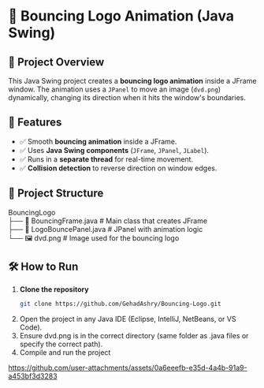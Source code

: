 # 🎾 Bouncing Logo Animation (Java Swing)  

## 📌 Project Overview  
This Java Swing project creates a **bouncing logo animation** inside a JFrame window. The animation uses a `JPanel` to move an image (`dvd.png`) dynamically, changing its direction when it hits the window's boundaries.  

## 🚀 Features  
- ✅ Smooth **bouncing animation** inside a JFrame.  
- ✅ Uses **Java Swing components** (`JFrame`, `JPanel`, `JLabel`).  
- ✅ Runs in a **separate thread** for real-time movement.  
- ✅ **Collision detection** to reverse direction on window edges.  

## 📂 Project Structure  
 BouncingLogo \
 ├── 📄 BouncingFrame.java # Main class that creates JFrame \
 ├── 📄 LogoBouncePanel.java # JPanel with animation logic \
 └── 🖼️ dvd.png # Image used for the bouncing logo
 
## 🛠️ How to Run  
1. **Clone the repository**  
   ```sh
   git clone https://github.com/GehadAshry/Bouncing-Logo.git
2. Open the project in any Java IDE (Eclipse, IntelliJ, NetBeans, or VS Code).
3. Ensure dvd.png is in the correct directory (same folder as .java files or specify the correct path).
4. Compile and run the project



https://github.com/user-attachments/assets/0a6eeefb-e35d-4a4b-91a9-a453bf3d3283




